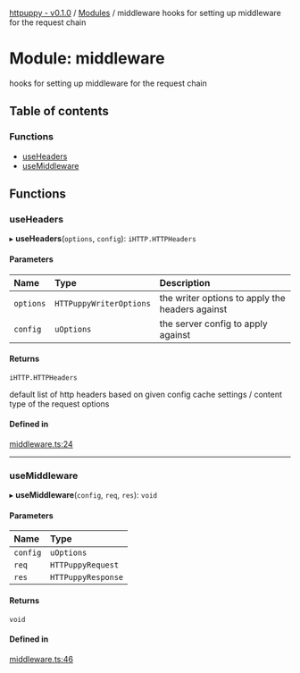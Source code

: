 [httpuppy - v0.1.0](../README.md) / [Modules](../modules.md) / middleware
hooks for setting up middleware for the request chain

# Module: middleware
hooks for setting up middleware for the request chain

## Table of contents

### Functions

- [useHeaders](middleware_hooks_for_setting_up_middleware_for_the_request_chain.md#useheaders)
- [useMiddleware](middleware_hooks_for_setting_up_middleware_for_the_request_chain.md#usemiddleware)

## Functions

### useHeaders

▸ **useHeaders**(`options`, `config`): `iHTTP.HTTPHeaders`

#### Parameters

| Name | Type | Description |
| :------ | :------ | :------ |
| `options` | `HTTPuppyWriterOptions` | the writer options to apply the headers against |
| `config` | `uOptions` | the server config to apply against |

#### Returns

`iHTTP.HTTPHeaders`

default list of http headers based on given config cache settings / content type of the request options

#### Defined in

[middleware.ts:24](https://github.com/abschill/httpuppy/blob/c21baec/src/middleware.ts#L24)

___

### useMiddleware

▸ **useMiddleware**(`config`, `req`, `res`): `void`

#### Parameters

| Name | Type |
| :------ | :------ |
| `config` | `uOptions` |
| `req` | `HTTPuppyRequest` |
| `res` | `HTTPuppyResponse` |

#### Returns

`void`

#### Defined in

[middleware.ts:46](https://github.com/abschill/httpuppy/blob/c21baec/src/middleware.ts#L46)
